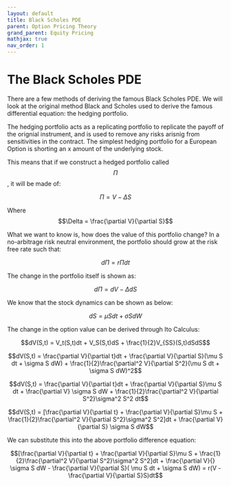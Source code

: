 ```yaml
---
layout: default
title: Black Scholes PDE
parent: Option Pricing Theory
grand_parent: Equity Pricing
mathjax: true
nav_order: 1
---
```

# The Black Scholes PDE
There are a few methods of deriving the famous Black Scholes PDE. We will look at the original method Black and Scholes used to derive the famous differential equation: the hedging portfolio.

The hedging portfolio acts as a replicating portfolio to replicate the payoff of the orignial instrument, and is used to remove any risks arisnig from sensitivities in the contract. The simplest hedging portfolio for a European Option is shorting an x amount of the underlying stock.

This means that if we construct a hedged portfolio called $$\Pi$$, it will be made of:

$$\Pi = V - \Delta S$$

Where $$\Delta = \frac{\partial V}{\partial S}$$

What we want to know is, how does the value of this portfolio change? In a no-arbitrage risk neutral environment, the portfolio should grow at the risk free rate such that:

$$d\Pi = r\Pi dt$$

The change in the portfolio itself is shown as:

$$d\Pi = dV - \Delta dS$$

We know that the stock dynamics can be shown as below:

$$dS = \mu S dt + \sigma S dW$$

The change in the option value can be derived through Ito Calculus:

$$dV(S,t) = V_t(S,t)dt + V_S(S,t)dS + \frac{1}{2}V_{SS}(S,t)dSdS$$

$$dV(S,t) = \frac{\partial V}{\partial t}dt + \frac{\partial V}{\partial S}(\mu S dt + \sigma S dW) + \frac{1}{2}\frac{\partial^2 V}{\partial S^2}(\mu S dt + \sigma S dW)^2$$

$$dV(S,t) = \frac{\partial V}{\partial t}dt + \frac{\partial V}{\partial S}\mu S dt  + \frac{\partial V} \sigma S dW + \frac{1}{2}\frac{\partial^2 V}{\partial S^2}\sigma^2 S^2 dt$$

$$dV(S,t) = [\frac{\partial V}{\partial t} + \frac{\partial V}{\partial S}\mu S + \frac{1}{2}\frac{\partial^2 V}{\partial S^2}\sigma^2 S^2]dt  + \frac{\partial V}{\partial S} \sigma S dW$$

We can substitute this into the above portfolio difference equation:

$$[\frac{\partial V}{\partial t} + \frac{\partial V}{\partial S}\mu S + \frac{1}{2}\frac{\partial^2 V}{\partial S^2}\sigma^2 S^2]dt  + \frac{\partial V}{} \sigma S dW - \frac{\partial V}{\partial S}( \mu S dt + \sigma S dW)  = r(V - \frac{\partial V}{\partial S}S)dt$$
